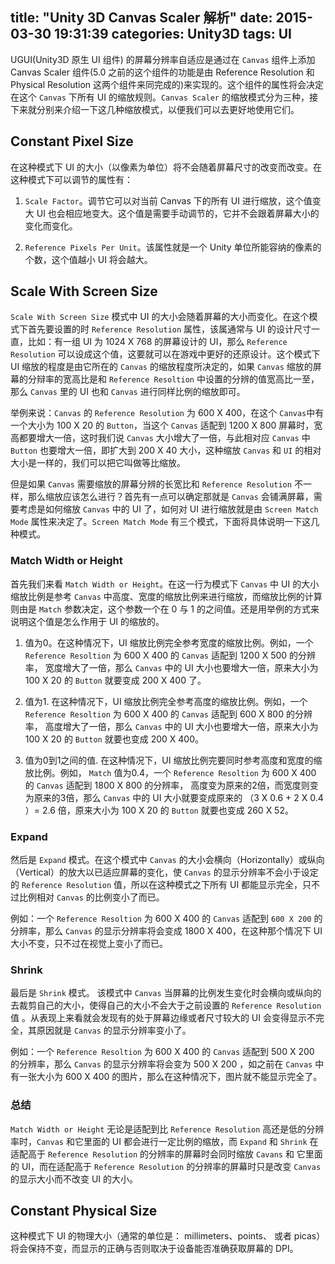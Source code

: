 title: "Unity 3D Canvas Scaler 解析"
date: 2015-03-30 19:31:39
categories: Unity3D 
tags: UI
---

UGUI(Unity3D 原生 UI 组件) 的屏幕分辨率自适应是通过在 `Canvas` 组件上添加 Canvas Scaler 组件(5.0 之前的这个组件的功能是由 Reference Resolution 和 Physical Resolution 这两个组件来同完成的)来实现的。这个组件的属性将会决定在这个 `Canvas` 下所有 UI 的缩放规则。`Canvas Scaler` 的缩放模式分为三种，接下来就分别来介绍一下这几种缩放模式，以便我们可以去更好地使用它们。

## Constant Pixel Size

在这种模式下 UI 的大小（以像素为单位）将不会随着屏幕尺寸的改变而改变。在这种模式下可以调节的属性有：

1. `Scale Factor`。调节它可以对当前 Canvas 下的所有 UI 进行缩放，这个值变大 UI 也会相应地变大。这个值是需要手动调节的，它并不会跟着屏幕大小的变化而变化。

2. `Reference Pixels Per Unit`。该属性就是一个 Unity 单位所能容纳的像素的个数，这个值越小 UI 将会越大。


## Scale With Screen Size

`Scale With Screen Size` 模式中 UI 的大小会随着屏幕的大小而变化。在这个模式下首先要设置的时 `Reference Resolution` 属性，该属通常与 UI 的设计尺寸一直，比如：有一组 UI 为 1024 X 768 的屏幕设计的 UI，那么 `Reference Resolution` 可以设成这个值，这要就可以在游戏中更好的还原设计。这个模式下 UI 缩放的程度是由它所在的 `Canvas` 的缩放程度所决定的，如果 `Canvas` 缩放的屏幕的分辩率的宽高比是和 `Reference Resoltion` 中设置的分辨的值宽高比一至，那么 `Canvas` 里的 UI 也和 `Canvas` 进行同样比例的缩放即可。

举例来说：`Canvas` 的 `Reference Resolution` 为 600 X 400，在这个 `Canvas`中有一个大小为 100 X 20 的 `Button`，当这个 `Canvas` 适配到 1200 X 800 屏幕时，宽高都要增大一倍，这时我们说 `Canvas` 大小增大了一倍，与此相对应 `Canvas` 中 `Button` 也要增大一倍，即扩大到 200 X 40 大小，这种缩放 `Canvas` 和 `UI` 的相对大小是一样的，我们可以把它叫做等比缩放。

但是如果 `Canvas` 需要缩放的屏幕分辨的长宽比和 `Reference Resolution` 不一样，那么缩放应该怎么进行？首先有一点可以确定那就是 `Canvas` 会铺满屏幕，需要考虑是如何缩放 `Canvas` 中的 UI 了，如何对 UI 进行缩放就是由 `Screen Match Mode` 属性来决定了。`Screen Match Mode` 有三个模式，下面将具体说明一下这几种模式。

### Match Width or Height
首先我们来看 `Match Width or Height`。在这一行为模式下 `Canvas` 中 UI 的大小缩放比例是参考 `Canvas` 中高度、宽度的缩放比例来进行缩放，而缩放比例的计算则由是 
`Match` 参数决定，这个参数一个在 0 与 1 的之间值。还是用举例的方式来说明这个值是怎么作用于 UI 的缩放的。

1. 值为0。在这种情况下，UI 缩放比例完全参考宽度的缩放比例。例如，一个 `Reference Resoltion` 为 600 X 400 的 `Canvas` 适配到 1200 X 500 的分辨率， 宽度增大了一倍，那么 `Canvas` 中的 UI 大小也要增大一倍，原来大小为 100 X 20 的 `Button` 就要变成 200 X 400 了。

2. 值为1. 在这种情况下，UI 缩放比例完全参考高度的缩放比例。例如，一个 `Reference Resoltion` 为 600 X 400 的 `Canvas` 适配到 600 X 800 的分辨率， 高度增大了一倍，那么 `Canvas` 中的 UI 大小也要增大一倍，原来大小为 100 X 20 的 `Button` 就要也变成 200 X 400。

3. 值为0到1之间的值. 在这种情况下，UI 缩放比例完要同时参考高度和宽度的缩放比例。例如， `Match` 值为0.4，一个 `Reference Resoltion` 为 600 X 400 的 `Canvas` 适配到 1800 X 800 的分辨率， 高度变为原来的2倍，而宽度则变为原来的3倍，那么 `Canvas` 中的 UI 大小就要变成原来的 （3 X 0.6 + 2 X 0.4 ）= 2.6 倍，原来大小为 100 X 20 的 `Button` 就要也变成 260 X 52。

### Expand
然后是 `Expand` 模式。在这个模式中 `Canvas` 的大小会横向（Horizontally）或纵向（Vertical）的放大以已适应屏幕的变化，使 `Canvas` 的显示分辨率不会小于设定的 `Reference Resolution` 值，所以在这种模式之下所有 UI 都能显示完全，只不过比例相对 `Canvas` 的比例变小了而已。

例如：一个 `Reference Resoltion` 为 600 X 400 的 `Canvas` 适配到 `600 X 200` 的分辨率，那么 `Canvas` 的显示分辨率将会变成 1800 X 400，在这种那个情况下 UI 大小不变，只不过在视觉上变小了而已。

### Shrink
最后是 `Shrink` 模式。 该模式中 `Canvas` 当屏幕的比例发生变化时会横向或纵向的去裁剪自己的大小，使得自己的大小不会大于之前设置的 `Reference Resolution` 值 。从表现上来看就会发现有的处于屏幕边缘或者尺寸较大的 UI 会变得显示不完全，其原因就是 `Canvas` 的显示分辨率变小了。

例如：一个 `Reference Resoltion` 为 600 X 400 的 `Canvas` 适配到 500 X 200 的分辨率，那么 `Canvas` 的显示分辨率将会变为 500 X 200 ，如之前在 `Canvas` 中有一张大小为 600 X 400 的图片，那么在这种情况下，图片就不能显示完全了。

### 总结
`Match Width or Height` 无论是适配到比 `Reference Resolution` 高还是低的分辨率时，`Canvas` 和它里面的 UI 都会进行一定比例的缩放，而 `Expand` 和 `Shrink` 在适配高于 `Reference Resolution` 的分辨率的屏幕时会同时缩放 `Cavans` 和 它里面的 UI，而在适配高于 `Reference Resolution` 的分辨率的屏幕时只是改变 `Canvas` 的显示大小而不改变 UI 的大小。 

## Constant Physical Size

这种模式下 UI 的物理大小（通常的单位是： millimeters、points、 或者 picas）将会保持不变，而显示的正确与否则取决于设备能否准确获取屏幕的 DPI。
